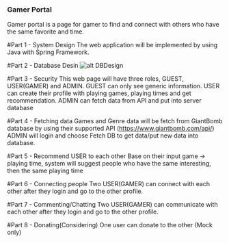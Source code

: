### Gamer Portal
Gamer portal is a page for gamer to find and connect with others who have the same favorite and time.

#Part 1 - System Design
The web application will be implemented by using Java with Spring Framework.

#Part 2 - Database Desin
![alt DBDesign](https://i.imgur.com/of9bCGk.jpg)

#Part 3 - Security
This web page will have three roles, GUEST, USER(GAMER) and ADMIN.
GUEST can only see generic information.
USER can create their profile with playing games, playing times and get recommendation.
ADMIN can fetch data from API and put into server database

#Part 4 - Fetching data
Games and Genre data will be fetch from GiantBomb database by using their supported API (https://www.giantbomb.com/api/)
ADMIN will login and choose Fetch DB to get data/put new data into database.

#Part 5 - Recommend USER to each other
Base on their input game -> playing time, system will suggest people who have the same interesting, then the same playing time


#Part 6 - Connecting people
Two USER(GAMER) can connect with each other after they login and go to the other profile.

#Part 7 - Commenting/Chatting
Two USER(GAMER) can communicate with each other after they login and go to the other profile.

#Part 8 - Donating(Considering)
One user can donate to the other (Mock only)